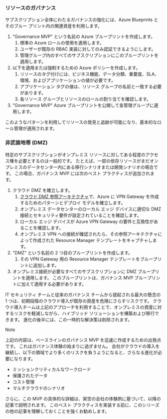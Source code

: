 <!-- TEMPLATE FILE - DO NOT ADD METADATA -->

### <a name="governance-of-resources"></a>リソースのガバナンス

サブスクリプション全体にわたるガバナンスの強化には、Azure Blueprints とそのブルー プリント内の関連資産を利用します。

1. "Governance MVP" という名前の Azure ブループリントを作成します。
    1. 標準の Azure ロールの使用を適用します。
    2. ユーザーが既存の RBAC 実装に対してのみ認証できるようにします。
    3. 管理グループ内のすべてのサブスクリプションにこのブループリントを適用します。
2. 以下を適用または強制するための Azure ポリシーを作成します。
    1. リソースのタグ付けには、ビジネス機能、データ分類、重要度、SLA、環境、およびアプリケーションの値が必要です。
    2. アプリケーション タグの値は、リソース グループの名前と一致する必要があります。
    3. 各リソース グループとリソースのロールの割り当てを確認します。
3. "Governance MVP" Azure ブループリントを公開して各管理グループに適用します。

このようなパターンを利用してリソースの発見と追跡が可能になり、基本的なロール管理が適用されます。

### <a name="demilitarized-zone-dmz"></a>非武装地帯 (DMZ)

特定のサブスクリプションがオンプレミス リソースに対してある程度のアクセス権を必要とするのは一般的です。 たとえば、一部の依存リソースがまだオンプレミスのデータセンター内にある移行シナリオまたは開発シナリオの場合です。 この場合、ガバナンス MVP には次のベスト プラクティスが追加されます。

1. クラウド DMZ を確立します。
    1. [クラウド DMZ 参照アーキテクチャ](/azure/architecture/reference-architectures/dmz/secure-vnet-hybrid)で、Azure に VPN Gateway を作成するためのパターンとデプロイ モデルを確立します。
    2. オンプレミス データセンターのローカル エッジ デバイスに適切な DMZ 接続とセキュリティ要件が設定されていることを確認します。
    3. ローカル エッジ デバイスが Azure VPN Gateway の要件と互換性があることを確認します。
    4. オンプレミス VPN への接続が確認されたら、その参照アーキテクチャによって作成された Resource Manager テンプレートをキャプチャします。
2. "DMZ" という名前の 2 つ目のブループリントを作成します。
    1. その VPN Gateway 用の Resource Manager テンプレートをブループリントに追加します。
3. オンプレミス接続が必要なすべてのサブスクリプションに DMZ ブループリントを適用します。 このブループリントは、ガバナンス MVP ブループリントに加えて適用する必要があります。

IT セキュリティ チームと従来のガバナンス チームから提起される最大の懸念の 1 つは、初期段階のクラウド導入が既存の資産を危険にさらすリスクです。 クラウド導入チームは上記のアプローチを利用することで、オンプレミスの資産に対するリスクを軽減しながら、ハイブリッド ソリューションを構築および移行できます。 進化の後半には、この一時的な解決策は削除されます。

> [!NOTE]
> 上記の内容は、ベースラインのガバナンス MVP を迅速に作成するための出発点です。 これはガバナンス体験の始まりに過ぎません。 会社がクラウドの導入を継続し、以下の領域でより多くのリスクを負うようになると、さらなる進化が必要になります。
>
> - ミッションクリティカルなワークロード
> - 保護されたデータ
> - コスト管理
> - マルチクラウドのシナリオ
>
>さらに、この MVP の具体的な詳細は、架空の会社の体験例に基づいて、以降の記事で説明されます。 このベスト プラクティスを実装する前に、このシリーズの他の記事を理解しておくことを強くお勧めします。
